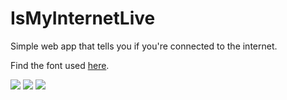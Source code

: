 # IsMyInternetLive

Simple web app that tells you if you're connected to the internet.

Find the font used [here](http://jeremyvessey.com/bourbon-grotesque/).

![](https://i.imgur.com/Lp9vJSD.png)
![](https://i.imgur.com/DpjNI2r.png)
![](https://i.imgur.com/0lLB6Qz.png)

